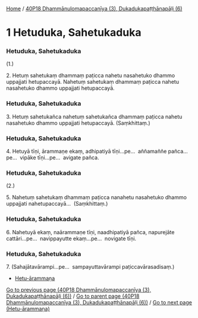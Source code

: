 
[Home](/) / [40P18 Dhammānulomapaccanīya (3), Dukadukapaṭṭhānapāḷi (6)](/tipitaka/40P18.md)

# 1 Hetuduka, Sahetukaduka

### Hetuduka, Sahetukaduka

(1.)

2\. Hetuṃ sahetukaṃ dhammaṃ paṭicca nahetu nasahetuko dhammo uppajjati hetupaccayā. Nahetuṃ sahetukaṃ dhammaṃ paṭicca nahetu nasahetuko dhammo uppajjati hetupaccayā.

### Hetuduka, Sahetukaduka

3\. Hetuṃ sahetukañca nahetuṃ sahetukañca dhammaṃ paṭicca nahetu nasahetuko dhammo uppajjati hetupaccayā. (Saṃkhittaṃ.)

### Hetuduka, Sahetukaduka

4\. Hetuyā tīṇi, ārammaṇe ekaṃ, adhipatiyā tīṇi…pe…  aññamaññe pañca…pe…  vipāke tīṇi…pe…  avigate pañca.

### Hetuduka, Sahetukaduka

(2.)

5\. Nahetuṃ sahetukaṃ dhammaṃ paṭicca nanahetu nasahetuko dhammo uppajjati nahetupaccayā…  (Saṃkhittaṃ.)

### Hetuduka, Sahetukaduka

6\. Nahetuyā ekaṃ, naārammaṇe tīṇi, naadhipatiyā pañca, napurejāte cattāri…pe…  navippayutte ekaṃ…pe…  novigate tīṇi.

### Hetuduka, Sahetukaduka

7\. (Sahajātavārampi…pe…  sampayuttavārampi paṭiccavārasadisaṃ.)

* [Hetu-ārammaṇa](/tipitaka/40P18/1/Hetu-arammana.md)

[Go to previous page (40P18 Dhammānulomapaccanīya (3), Dukadukapaṭṭhānapāḷi (6))](/tipitaka/40P18/0.md) / [Go to parent page (40P18 Dhammānulomapaccanīya (3), Dukadukapaṭṭhānapāḷi (6))](/tipitaka/40P18/0.md) / [Go to next page (Hetu-ārammaṇa)](/tipitaka/40P18/1/Hetu-arammana.md)


